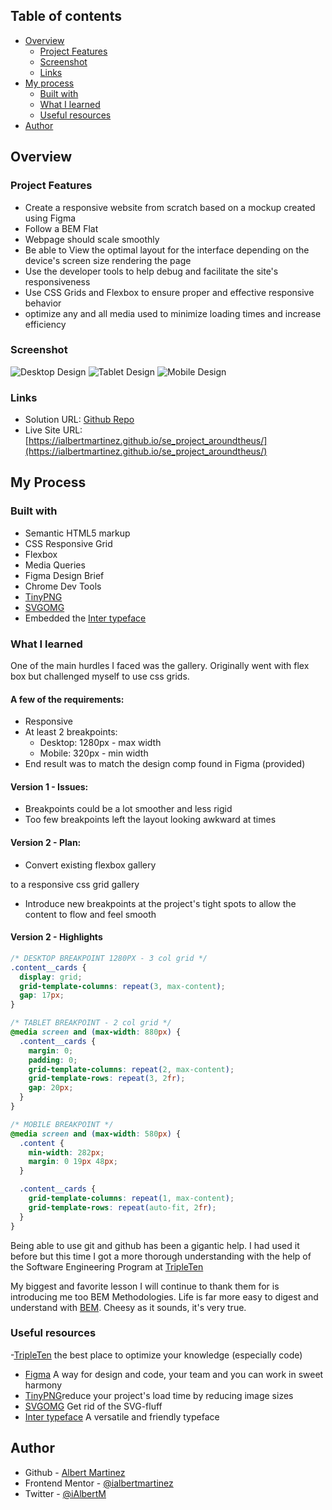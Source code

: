 ## Table of contents

- [Overview](#overview)
  - [Project Features](#project-features)
  - [Screenshot](#screenshot)
  - [Links](#links)
- [My process](#my-process)
  - [Built with](#built-with)
  - [What I learned](#what-i-learned)
  - [Useful resources](#useful-resources)
- [Author](#author)

## Overview

### Project Features

- Create a responsive website from scratch based on a mockup created using Figma
- Follow a BEM Flat
- Webpage should scale smoothly
- Be able to View the optimal layout for the interface depending on the device's screen size rendering the page
- Use the developer tools to help debug and facilitate the site's responsiveness
- Use CSS Grids and Flexbox to ensure proper and effective responsive behavior
- optimize any and all media used to minimize loading times and increase efficiency

### Screenshot

![Desktop Design](./images/desktop-screenshot_1280.png)
![Tablet Design](./images/tablet-screenshot_880.png)
![Mobile Design](./images/mobile-screenshot_320.png)

### Links

- Solution URL: [Github Repo](https://github.com/ialbertmartinez/se_project_aroundtheu)
- Live Site URL: [https://ialbertmartinez.github.io/se_project_aroundtheus/](https://ialbertmartinez.github.io/se_project_aroundtheus/)

## My Process

### Built with

- Semantic HTML5 markup
- CSS Responsive Grid
- Flexbox
- Media Queries
- Figma Design Brief
- Chrome Dev Tools
- [TinyPNG](https://tinypng.com/)
- [SVGOMG](https://jakearchibald.github.io/svgomg/)
- Embedded the [Inter typeface](https://rsms.me/inter/)

### What I learned

One of the main hurdles I faced was the gallery. Originally went with flex box but challenged myself to use css grids.

#### A few of the requirements:

- Responsive
- At least 2 breakpoints:
  - Desktop: 1280px - max width
  - Mobile: 320px - min width
- End result was to match the design comp found in Figma (provided)

#### Version 1 - Issues:

- Breakpoints could be a lot smoother and less rigid
- Too few breakpoints left the layout looking awkward at times

#### Version 2 - Plan:

- Convert existing flexbox gallery

to a responsive css grid gallery

- Introduce new breakpoints at the project's tight spots to allow the content to flow and feel smooth

#### Version 2 - Highlights

```css
/* DESKTOP BREAKPOINT 1280PX - 3 col grid */
.content__cards {
  display: grid;
  grid-template-columns: repeat(3, max-content);
  gap: 17px;
}

/* TABLET BREAKPOINT - 2 col grid */
@media screen and (max-width: 880px) {
  .content__cards {
    margin: 0;
    padding: 0;
    grid-template-columns: repeat(2, max-content);
    grid-template-rows: repeat(3, 2fr);
    gap: 20px;
  }
}

/* MOBILE BREAKPOINT */
@media screen and (max-width: 580px) {
  .content {
    min-width: 282px;
    margin: 0 19px 48px;
  }

  .content__cards {
    grid-template-columns: repeat(1, max-content);
    grid-template-rows: repeat(auto-fit, 2fr);
  }
}
```

Being able to use git and github has been a gigantic help. I had used it before but this time I got a more thorough understanding with the help of the Software Engineering Program at [TripleTen](https://tripleten.com)

My biggest and favorite lesson I will continue to thank them for is introducing me too BEM Methodologies. Life is far more easy to digest and understand with [BEM](https://getbem.com/). Cheesy as it sounds, it's very true.

### Useful resources

-[TripleTen](https://tripleten.com) the best place to optimize your knowledge (especially code)

- [Figma](https://www.figma.com/) A way for design and code, your team and you can work in sweet harmony
- [TinyPNG](https://tinypng.com/)reduce your project's load time by reducing image sizes
- [SVGOMG](https://jakearchibald.github.io/svgomg/) Get rid of the SVG-fluff
- [Inter typeface](https://rsms.me/inter/) A versatile and friendly typeface

## Author

- Github - [Albert Martinez](https://github.com/ialbertmartinez)
- Frontend Mentor - [@ialbertmartinez](https://www.frontendmentor.io/profile/ialbertmartinez)
- Twitter - [@iAlbertM](https://www.twitter.com/ialbertm)
